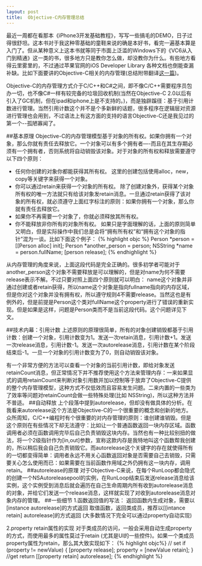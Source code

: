 ```yaml
---
layout: post
title:  Objective-C内存管理总结
---
```


最近一周都在看那本《iPhone3开发基础教程》，写写一些搞毛的DEMO，日子过得很舒坦。这本书对于我这种零基础的童鞋来说的确是本好书，看完一遍基本算是入门了。但从某种意义上这本书就等同于市面上泛滥的Windows下的《VC6从入门到精通》这一类的书，很多地方只是教你怎么做，却没教你为什么。有些地方看得云里雾里的，不过通过苹果官网的iOS Developer Library 各种文档也倒能查漏补缺。比如下面要讲的Objective-C相关的内存管理(总结附带翻译[这一篇][1])。

Objective-C的内存管理方式介于C/C++和C#之间，即不像C/C++需要程序员包办一切，也不像C#一样有较完备的垃圾回收机制(当然在Objective-C 2.0以后有引入了GC机制，但在ipad和iphone上是不支持的。)，而是独辟蹊径：基于引用计数进行管理。当然引用计数这个并不是个多新鲜的话题，很多程序在逻辑层对资源进行管理也会用到，不过语法上有这方面的支持的语言Objective-C还是我见过的第一个--孤陋寡闻了。

##基本原理
Objective-C的内存管理模型基于对象的所有权。如果你拥有一个对象，那么你就有责任去释放它。一个对象可以有多个拥有者—-而且在其生存期必须有一个拥有者，否则系统将自动销毁该对象。对于对象的所有权和释放需要遵守以下四个原则：

* 任何你创建的对象你都能获得其所有权。
         这里的创建包括使用alloc，new，copy等关键字来获得一个对象。
* 你可以通过retain来获得一个对象的所有权。
        除了创建对象外，获得某个对象所有权的唯一方法就只有给该对象发retain消息。一旦通过retain获得了该对象的所有权，就必须遵守上面红字标注的原则：如果你拥有一个对象，那么你就有责任去释放它。
* 如果你不再需要一个对象了，你就必须释放其所有权。
* 你不能释放非你所有的对象所有权。
        如果只是字面理解的话，上面的原则简单又明白，但是实际操作中我们总是会将“拥有所有权”和“拥有这个对象的指针”混为一谈。比如下面这个例子：
{% highlight objc %}
Person *person = [[Person alloc] init];
Person *another_person = person;
NSString *name = person.fullName;
[person release];
{% endhighlight %}

从内存管理的角度来说，上面这段代码是完全正确的。很多初学者可能对于another_person这个对象不需要释放是可以理解的，但是对name为何不需要release表示不解。不过只要对照上面四个原则就可以明白：
name这个对象并非通过创建或者retain获得，所以name这个对象是指向fullname指向的内存区域，但是你对这个对象并没有拥有权，所以遵守规则4不需要release。当然这也是有例外的，但是前提是Person这个类对fullName这个property进行了错误的重新实现。但是如果是这样，问题是Person类而不是当前这段代码。这个问题详见下文。  

##技术内幕：引用计数
上述原则的原理很简单，所有的对象创建销毁都基于引用计数：创建一个对象，引用计数变为1。发送一次retain消息，引用计数+1。发送一次release消息，引用计数-1。发送一次autorelease消息，引用计数在某个阶段结束后-1。一旦一个对象的引用计数变为了0，则自动销毁该对象。

有一个非常方便的方法可以查看一个对象的当前引用计数，即给对象发送 retainCount消息，但正常情况下并不推荐使用这个方法来管理内存：一来如果显式的调用retainCount来判断对象引用数并加以控制等于放弃了Objective-C提供的整个内存管理模型，这种方式不仅低效而且容易发生问题。二来内置的一些类为了效率等问题对retainCount会做一些特殊处理(比如 NSString)，所以这种方法并不普适。
##自动释放
上个段落中提到autorelease，但却没有做具体的分析。在我看来autorelease这个方法是Objective-C的一个很重要的概念和创新的地方。众所周知，C/C++编程时有个很重要的对内存管理的原则：谁创建谁销毁。但是这个原则在有些情况下却无法遵守：比如让一个普通函数返回一块内存区域。函数调用者必须在函数调用完毕后自己负责销毁这块内存。当然也有一种比较别扭的做法，将一个2级指针作为[in,out]参数，宣称这款内存是我特地叫这个函数帮我创建的，所以稍后我会自己负责销毁它。而autorelease这个关键字的存在就使得所有的一切都变得简单：调用者永远不用关心函数返回对象是否需要自己去销毁，只需要关心怎么使用而已：如果需要在当前函数作用域之外仍拥有这一块内存，调用retain。
##autorelease的原理
对于Objective-C来说，在每个RunLoop都会隐式的创建一个NSAutoreleasepool的实例，在RunLoop结束后发送release消息给该实例，这个实例受到消息后就会遍历在自己生命周期内所有收到autorelease消息的对象，并给它们发送一个release消息，这样就实现了对收到autorelease消息对象内存的管理。
##一些细节
1.函数返回值的写法：
返回函数内生成对象，需要以 [instance autorelease]的方式返回
          取值函数，返回类成员，推荐以[[intance retain] autorelease]的方式返回 (大多数情况下完全可以通过property自动实现)
          
2.property retain属性的实现
对于类成员的访问，一般会采用自动生成property的方式，而使用最多的属性莫过于retain (尤其是UI的一些控件)。如果一个类成员property属性为retain，那么其大致实现如下：
{% highlight objc%}
// set
if (property != newValue)
{
    [property release];
    property = [newValue retain];
}
//get
return [[property retain] autorelease];
{% endhighlight %}



  [1]: https://developer.apple.com/library/ios/documentation/Cocoa/Conceptual/MemoryMgmt/Articles/mmRules.html#//apple_ref/doc/uid/20000994-BAJHFBGH